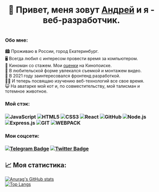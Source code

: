 <h1 align="center">👋 Привет, меня зовут <a href="https://t.me/jeedcat" target="_blank">Андрей</a> и я - веб-разработчик.<h1>
<h3>Обо мне:</h3>
🏙️ Проживаю в России, город Екатеринбург.<br>
🖥️ Всегда любил с интересом провести время за компьютером.<br>
👀 Киноман со стажем. Мои <a href="https://www.kinopoisk.ru/user/13984754/votes/" target="_blank">оценки</a> на Кинопоиске.<br>
📸 В любительской форме увлекался съемкой и монтажем видео.<br>
📅 В 2021 году заинтересовался фронтенд разработкой.<br>
👨‍🎓  И теперь посвящаю изучению веб-технологий все свое время.<br>
😺 На аватарке мой кот и, по совместительству, мой талисман и тотемное животное.
  
<h3>Мой стэк:<h3>
  
![JavaScript](https://img.shields.io/badge/-JavaScript-black?style=flat-square&logo=javascript)
![HTML5](https://img.shields.io/badge/-HTML5-E34F26?style=flat-square&logo=html5&logoColor=white)
![CSS3](https://img.shields.io/badge/-CSS3-1572B6?style=flat-square&logo=css3)
![React](https://img.shields.io/badge/-React-black?style=flat-square&logo=react)
![GitHub](https://img.shields.io/badge/-GitHub-181717?style=flat-square&logo=github)
![Node.js](https://img.shields.io/badge/-Node.js-000?&logo=node.js)
![Express.js](https://img.shields.io/badge/-Express-000?logo=express)
![GIT](https://img.shields.io/badge/-GIT-000?&logo=GIT)
![WEBPACK](https://img.shields.io/badge/-WEBPACK-000?&logo=WEBPACK)
  
<h3>Мои соцсети:<h3>
  
[![Telegram Badge](https://img.shields.io/badge/-catjeed-2CA5E0?style=for-the-badge&logo=telegram&logoColor=white&link=https://t.me/jeedcat)](https://t.me/jeedcat)
[![Twitter Badge](https://img.shields.io/badge/-Cat&clysm-0077B5?style=for-the-badge&logo=twitter&link=https://twitter.com/atokapulaz)](https://twitter.com/atokapulaz)

<h2>📈 Моя статистика:</h2>
  
[![Anurag's GitHub stats](https://github-readme-stats.vercel.app/api?username=catjeed)](https://github.com/catjeed/github-readme-stats)<br>
[![Top Langs](https://github-readme-stats.vercel.app/api/top-langs/?username=catjeed&layout=compact)](https://github.com/catjeed/github-readme-stats)<br>

